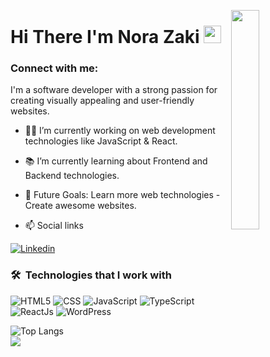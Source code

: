 <img align="right" src="https://github.com/user-attachments/assets/ca7601a7-5c00-47bf-9014-4e0d18a20abf"
 width="30%">
<h1>
  Hi There I'm Nora Zaki 
  <img src="https://media.giphy.com/media/hvRJCLFzcasrR4ia7z/giphy.gif" width="28">
</h1>
<h3 align="left">Connect with me:</h3>
<p>
I'm a software developer with a strong passion for creating visually appealing and user-friendly websites. 
</p>

- 👨‍💻 I’m currently working on web development technologies like JavaScript & React.
- 📚 I’m currently learning about Frontend and Backend technologies.
- 🎯 Future Goals: Learn more web technologies - Create awesome websites.
  
- 📫 Social links
<p>
<a href="https://www.linkedin.com/in/nora-zaki%F0%9F%87%B5%F0%9F%87%B8-408a75328/"><img
    src="https://img.shields.io/badge/-Linkedin-0072b1?style=flat&logo=linkedin&logoColor=white" alt="Linkedin"></a>
</p>

### 🛠 &nbsp;Technologies that I work with
![HTML5](https://img.shields.io/badge/-HTML5-000000?style=flat&logo=html5)
![CSS](https://img.shields.io/badge/-CSS-000000?style=flat&logo=css3)
![JavaScript](https://img.shields.io/badge/-JavaScript-000000?style=flat&logo=javascript)
![TypeScript](https://img.shields.io/badge/-TypeScript-000000?style=flat&logo=typescript)
![ReactJs](https://img.shields.io/badge/-ReactJs-000000?style=flat&logo=react)
![WordPress](https://img.shields.io/badge/-WordPress-000000?style=flat&logo=wordpress)

<!-- ![Top Langs](https://github-readme-stats.vercel.app/api/top-langs/?username=norazaki2025&hide_progress=true) -->
![Top Langs](https://github-readme-stats.vercel.app/api/top-langs/?username=norazaki2025&layout=compact)
<br>
<a href="https://komarev.com/ghpvc/?username=norazaki2025&style=for-the-badge">
    <img src="https://komarev.com/ghpvc/?username=norazaki2025&style=for-the-badge">
</a>
